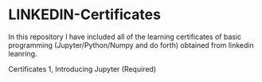 # LINKEDIN-Certificates
In this repository I have included all of the learning certificates of basic programming (Jupyter/Python/Numpy and do forth) obtained from linkedin leanring.

Certificates
1, Introducing Jupyter (Required)
